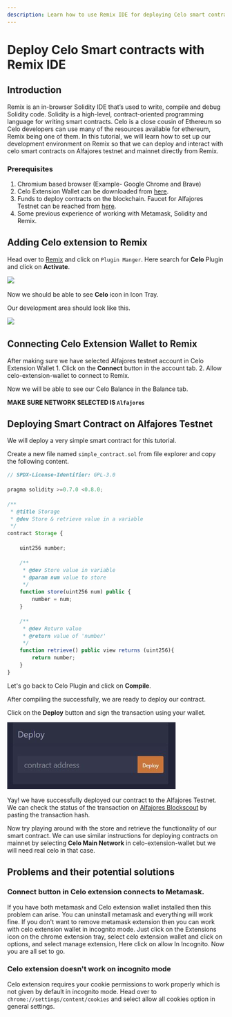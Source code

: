 ```yaml
---
description: Learn how to use Remix IDE for deploying Celo smart contracts
---
```


# Deploy Celo Smart contracts with Remix IDE

## Introduction

Remix is an in-browser Solidity IDE that’s used to write, compile and debug Solidity code. Solidity is a high-level, contract-oriented programming language for writing smart contracts. Celo is a close cousin of Ethereum so Celo developers can use many of the resources available for ethereum, Remix being one of them. In this tutorial, we will learn how to set up our development environment on Remix so that we can deploy and interact with celo smart contracts on Alfajores testnet and mainnet directly from Remix.

### Prerequisites

1. Chromium based browser \(Example- Google Chrome and Brave\)
2. Celo Extension Wallet can be downloaded from [here](https://chrome.google.com/webstore/detail/celoextensionwallet/kkilomkmpmkbdnfelcpgckmpcaemjcdh?hl=en).
3. Funds to deploy contracts on the blockchain. Faucet for Alfajores Testnet can be reached from [here](https://celo.org/developers/faucet).
4. Some previous experience of working with Metamask, Solidity and Remix.

## Adding Celo extension to Remix

Head over to [Remix](https://remix.ethereum.org/) and click on `Plugin Manger`. Here search for **Celo** Plugin and click on **Activate**.

![](../../../.gitbook/assets/celo-extension-first.JPG)

Now we should be able to see **Celo** icon in Icon Tray.

Our development area should look like this.

![](../../../.gitbook/assets/celo-extension-added.JPG)

## Connecting Celo Extension Wallet to Remix

After making sure we have selected Alfajores testnet account in Celo Extension Wallet 1. Click on the **Connect** button in the account tab. 2. Allow celo-extension-wallet to connect to Remix.

Now we will be able to see our Celo Balance in the Balance tab.

**MAKE SURE NETWORK SELECTED IS `Alfajores`**

## Deploying Smart Contract on Alfajores Testnet

We will deploy a very simple smart contract for this tutorial.

Create a new file named `simple_contract.sol` from file explorer and copy the following content.

```javascript
// SPDX-License-Identifier: GPL-3.0

pragma solidity >=0.7.0 <0.8.0;

/**
 * @title Storage
 * @dev Store & retrieve value in a variable
 */
contract Storage {

    uint256 number;

    /**
     * @dev Store value in variable
     * @param num value to store
     */
    function store(uint256 num) public {
        number = num;
    }

    /**
     * @dev Return value 
     * @return value of 'number'
     */
    function retrieve() public view returns (uint256){
        return number;
    }
}
```

Let's go back to Celo Plugin and click on **Compile**.

After compiling the successfully, we are ready to deploy our contract.

Click on the **Deploy** button and sign the transaction using your wallet.

![](../../../.gitbook/assets/celo-extension-deploy-button%20%281%29%20%281%29%20%284%29.JPG)

Yay! we have successfully deployed our contract to the Alfajores Testnet. We can check the status of the transaction on [Alfajores Blockscout](https://alfajores-blockscout.celo-testnet.org/) by pasting the transaction hash.

Now try playing around with the store and retrieve the functionality of our smart contract. We can use similar instructions for deploying contracts on mainnet by selecting **Celo Main Network** in celo-extension-wallet but we will need real celo in that case.

## Problems and their potential solutions

### Connect button in Celo extension connects to Metamask.

If you have both metamask and Celo extension wallet installed then this problem can arise. You can uninstall metamask and everything will work fine. If you don't want to remove metamask extension then you can work with celo extension wallet in incognito mode. Just click on the Extensions icon on the chrome extension tray, select celo extension wallet and click on options, and select manage extension, Here click on allow In Incognito. Now you are all set to go.

### Celo extension doesn't work on incognito mode

Celo extension requires your cookie permissions to work properly which is not given by default in incognito mode. Head over to `chrome://settings/content/cookies` and select allow all cookies option in general settings.


